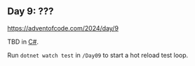 ## Day 9: ???

https://adventofcode.com/2024/day/9

TBD in [C#](https://learn.microsoft.com/en-us/dotnet/csharp/).

Run `dotnet watch test` in `/Day09` to start a hot reload test loop.